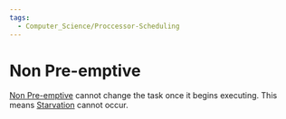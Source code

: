 ```yaml
---
tags:
  - Computer_Science/Proccessor-Scheduling
---
```

# Non Pre-emptive
[Non Pre-emptive](Non%20Pre-emptive.md) cannot change the task once it begins executing. This means [Starvation](Starvation.md) cannot occur.
